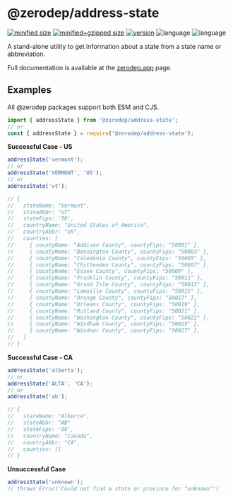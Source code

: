 # @zerodep/address-state

[![minified size](https://img.shields.io/bundlephobia/min/@zerodep/address-state?style=flat-square&color=blue)](https://bundlephobia.com/package/@zerodep/address-state)
[![minified+gzipped size](https://img.shields.io/bundlephobia/minzip/@zerodep/address-state?style=flat-square&color=blue)](https://bundlephobia.com/package/@zerodep/address-state)
[![version](https://img.shields.io/npm/v/@zerodep/address-state?style=flat-square&color=blue)](https://www.npmjs.com/package/@zerodep/address-state)
![language](https://img.shields.io/github/languages/top/cdepage/zerodep?style=flat-square)
![language](https://img.shields.io/badge/types-included-blue?style=flat-square)

A stand-alone utility to get information about a state from a state name or abbreviation.

Full documentation is available at the [zerodep.app](http://zerodep.app/address/state) page.

## Examples

All @zerodep packages support both ESM and CJS.

```javascript
import { addressState } from '@zerodep/address-state';
// or
const { addressState } = require('@zerodep/address-state');
```

**Successful Case - US**

```javascript
addressState('vermont');
// or
addressState('VERMONT', 'US');
// or
addressState('vt');

// {
//   stateName: "Vermont",
//   stateAbbr: "VT"
//   stateFips: '50',
//   countryName: "United States of America",
//   countryAbbr: "US",
//   counties: [
//     { countyName: "Addison County", countyFips: "50001" },
//     { countyName: "Bennington County", countyFips: "50003" },
//     { countyName: "Caledonia County", countyFips: "50005" },
//     { countyName: "Chittenden County", countyFips: "50007" },
//     { countyName: "Essex County", countyFips: "50009" },
//     { countyName: "Franklin County", countyFips: "50011" },
//     { countyName: "Grand Isle County", countyFips: "50013" },
//     { countyName: "Lamoille County", countyFips: "50015" },
//     { countyName: "Orange County", countyFips: "50017" },
//     { countyName: "Orleans County", countyFips: "50019" },
//     { countyName: "Rutland County", countyFips: "50021" },
//     { countyName: "Washington County", countyFips: "50023" },
//     { countyName: "Windham County", countyFips: "50025" },
//     { countyName: "Windsor County", countyFips: "50027" },
//   ]
// }
```

**Successful Case - CA**

```javascript
addressState('alberta');
// or
addressState('ALTA', 'CA');
// or
addressState('ab');

// {
//   stateName: "Alberta",
//   stateAbbr: "AB"
//   stateFips: '00',
//   countryName: "Canada",
//   countryAbbr: "CA",
//   counties: []
// }
```

**Unsuccessful Case**

```javascript
addressState('unknown');
// throws Error('Could not find a state or province for "unknown"')
```
